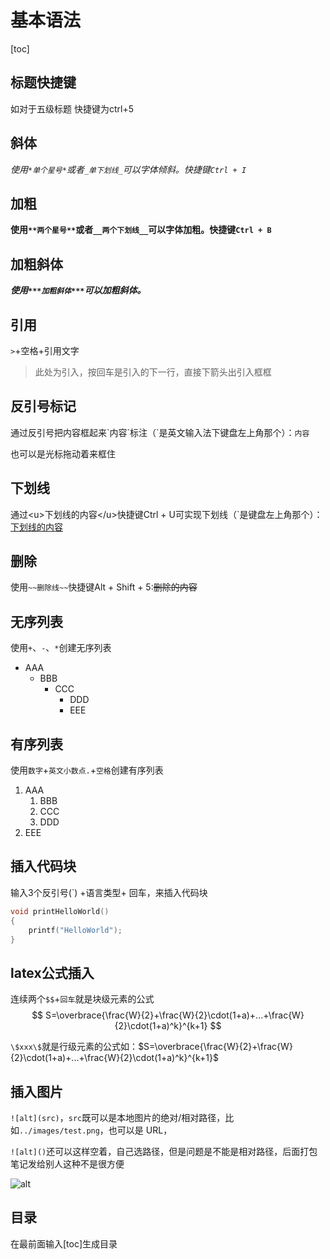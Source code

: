 # 基本语法

[toc]



## 标题快捷键

如对于五级标题 快捷键为ctrl+5



## 斜体

*使用`*单个星号*`或者`_单下划线_`可以字体倾斜。快捷键`Ctrl + I`*



## 加粗

**使用`**两个星号**`或者`__两个下划线__`可以字体加粗。快捷键`Ctrl + B`**



## 加粗斜体

***使用`***加粗斜体***`可以加粗斜体。***



## 引用

`>`+空格+引用文字

> 此处为引入，按回车是引入的下一行，直接下箭头出引入框框



## 反引号标记

通过反引号把内容框起来\`内容\`标注（\`是英文输入法下键盘左上角那个）：`内容`

也可以是光标拖动着来框住



## 下划线

通过\<u>下划线的内容\</u>快捷键Ctrl + U可实现下划线（\`是键盘左上角那个）：<u>下划线的内容</u>



## 删除

使用`~~删除线~~`快捷键Alt + Shift + 5:~~删除的内容~~



## 无序列表

使用`+`、`-`、`*`创建无序列表

- AAA
  - BBB
    - CCC
      - DDD
      - EEE



## 有序列表

使用`数字`+`英文小数点.`+`空格`创建有序列表

1. AAA
   1. BBB
   2. CCC
   3. DDD
2. EEE



## 插入代码块

输入3个反引号(`) +语言类型+ 回车，来插入代码块

```c
void printHelloWorld()
{
    printf("HelloWorld");
}
```



## latex公式插入

连续两个`$$`+`回车`就是块级元素的公式
$$
S=\overbrace{\frac{W}{2}+\frac{W}{2}\cdot(1+a)+...+\frac{W}{2}\cdot(1+a)^k}^{k+1}
$$

`\$xxx\$`就是行级元素的公式如：$S=\overbrace{\frac{W}{2}+\frac{W}{2}\cdot(1+a)+...+\frac{W}{2}\cdot(1+a)^k}^{k+1}$



## 插入图片

`![alt](src)`，`src`既可以是本地图片的绝对/相对路径，比如`../images/test.png`，也可以是 URL，

`![alt]()`还可以这样空着，自己选路径，但是问题是不能是相对路径，后面打包笔记发给别人这种不是很方便

![alt]()



## 目录

在最前面输入\[toc\]生成目录
